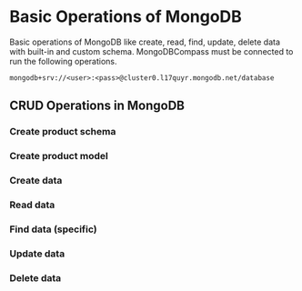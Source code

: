 # Basic Operations of MongoDB

Basic operations of MongoDB like create, read, find, update, delete data with built-in and custom schema. MongoDBCompass must be connected to run the following operations. 

`mongodb+srv://<user>:<pass>@cluster0.l17quyr.mongodb.net/database`

## CRUD Operations in MongoDB

### Create product schema

### Create product model

### Create data
 
### Read data
 
### Find data (specific)
    
### Update data
 
### Delete data

